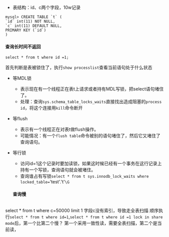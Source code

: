- 表结构：id、c两个字段，10w记录

```
mysql> CREATE TABLE `t` (
`id` int(11) NOT NULL,
`c` int(11) DEFAULT NULL,
PRIMARY KEY (`id`)
)
```
#### 查询长时间不返回
```
select * from t where id =1;
```
首先判断是表被锁住了，执行`show processlist`查看当前语句处于什么状态
- 等MDL锁
    - 表示现在有一个线程正在表t上请求或者持有MDL写锁，把select语句堵住了。
    - 处理：查询`sys.schema_table_locks_waits`直接找出造成阻塞的`process id`，将这个连接用`kill`命令断开
 - 等flush
     - 表示有一个线程正在对表t做flush操作。
     - 可能情况：有一个`flush table`命令被别的语句堵住了，然后它又堵住了查询语句。
- 等行锁
    - 访问id=1这个记录时要加读锁，如果这时候已经有一个事务在这行记录上持有一个写锁，查询语句就会被堵住。
    - 查询谁占有写锁`select * from t sys.innodb_lock_waits where locked_table=`'test'.'t'`\G`
  
  #### 查询慢
  ```
 select * from t where c=50000       limit 1
 字段c没有索引，导致走全表扫描
顺序执行`select * from t where id=1`,`select * from t where id =1 lock in share mode`后，第一个比第二个慢？
 第一个采用一致性读，需要全表扫描，第二个是当前读，